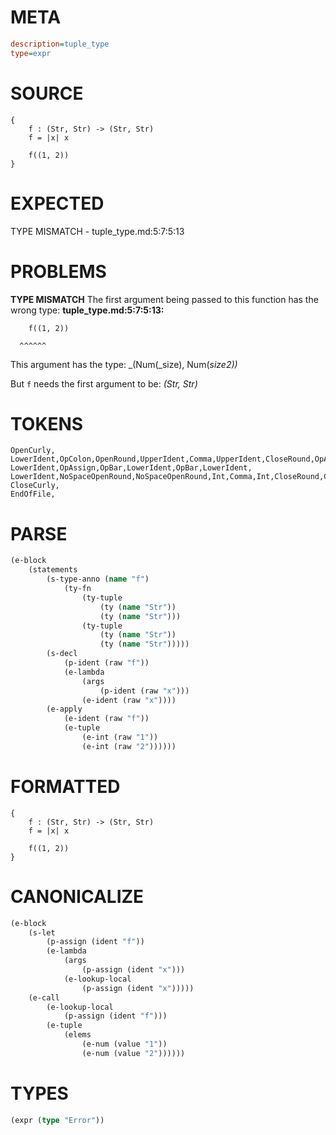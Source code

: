 # META
~~~ini
description=tuple_type
type=expr
~~~
# SOURCE
~~~roc
{
    f : (Str, Str) -> (Str, Str)
    f = |x| x

    f((1, 2))
}
~~~
# EXPECTED
TYPE MISMATCH - tuple_type.md:5:7:5:13
# PROBLEMS
**TYPE MISMATCH**
The first argument being passed to this function has the wrong type:
**tuple_type.md:5:7:5:13:**
```roc
    f((1, 2))
```
      ^^^^^^

This argument has the type:
    _(Num(_size), Num(_size2))_

But `f` needs the first argument to be:
    _(Str, Str)_

# TOKENS
~~~zig
OpenCurly,
LowerIdent,OpColon,OpenRound,UpperIdent,Comma,UpperIdent,CloseRound,OpArrow,OpenRound,UpperIdent,Comma,UpperIdent,CloseRound,
LowerIdent,OpAssign,OpBar,LowerIdent,OpBar,LowerIdent,
LowerIdent,NoSpaceOpenRound,NoSpaceOpenRound,Int,Comma,Int,CloseRound,CloseRound,
CloseCurly,
EndOfFile,
~~~
# PARSE
~~~clojure
(e-block
	(statements
		(s-type-anno (name "f")
			(ty-fn
				(ty-tuple
					(ty (name "Str"))
					(ty (name "Str")))
				(ty-tuple
					(ty (name "Str"))
					(ty (name "Str")))))
		(s-decl
			(p-ident (raw "f"))
			(e-lambda
				(args
					(p-ident (raw "x")))
				(e-ident (raw "x"))))
		(e-apply
			(e-ident (raw "f"))
			(e-tuple
				(e-int (raw "1"))
				(e-int (raw "2"))))))
~~~
# FORMATTED
~~~roc
{
	f : (Str, Str) -> (Str, Str)
	f = |x| x

	f((1, 2))
}
~~~
# CANONICALIZE
~~~clojure
(e-block
	(s-let
		(p-assign (ident "f"))
		(e-lambda
			(args
				(p-assign (ident "x")))
			(e-lookup-local
				(p-assign (ident "x")))))
	(e-call
		(e-lookup-local
			(p-assign (ident "f")))
		(e-tuple
			(elems
				(e-num (value "1"))
				(e-num (value "2"))))))
~~~
# TYPES
~~~clojure
(expr (type "Error"))
~~~
